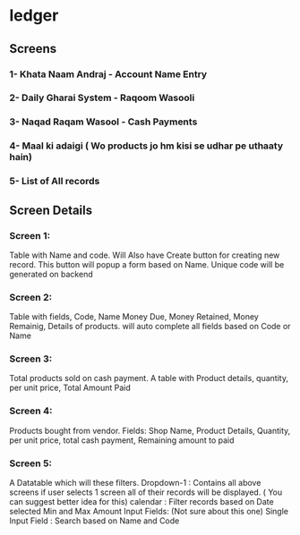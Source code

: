 # ledger

## Screens

### 1- Khata Naam Andraj - Account Name Entry

### 2- Daily Gharai System - Raqoom Wasooli

### 3- Naqad Raqam Wasool - Cash Payments

### 4- Maal ki adaigi ( Wo products jo hm kisi se udhar pe uthaaty hain)

### 5- List of All records


## Screen Details


### Screen 1:

Table with Name and code. Will Also have Create button for creating new record. This button will popup a form based on Name. 
Unique code will be generated on backend

### Screen 2:

Table with fields, Code, Name Money Due, Money Retained, Money Remainig, Details of products. will auto complete all fields based on Code or Name

### Screen 3:

Total products sold on cash payment. A table with Product details, quantity, per unit price, Total Amount Paid

### Screen 4:

Products bought from vendor. Fields: Shop Name, Product Details, Quantity, per unit price, total cash payment, Remaining amount to paid

### Screen 5:

A Datatable which will these filters. 
Dropdown-1 : Contains all above screens if user selects 1 screen all of their records will be displayed. ( You can suggest better idea for this)
calendar : Filter records based on Date selected
Min and Max Amount Input Fields: (Not sure about this one)
Single Input Field : Search based on Name and Code 







